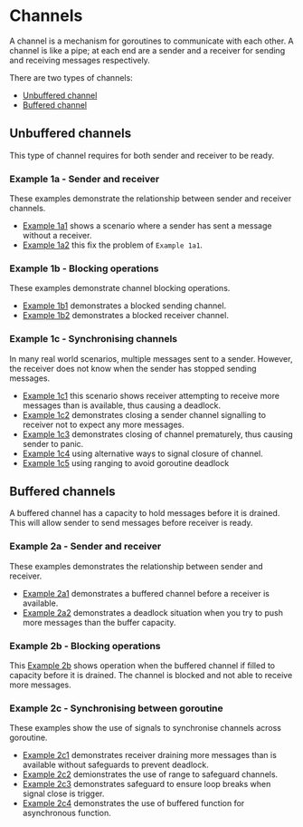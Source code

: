 # Channels

A channel is a mechanism for goroutines to communicate with each other. A channel is like a pipe; at each end are a sender and a receiver for sending and receiving messages respectively.

There are two types of channels:

* [Unbuffered channel](#unbuffered-channels)
* [Buffered channel](#buffered-channels)

## Unbuffered channels

This type of channel requires for both sender and receiver to be ready.

### Example 1a - Sender and receiver

These examples demonstrate the relationship between sender and receiver channels.

* [Example 1a1](./ex1a1/main.go) shows a scenario where a sender has sent a message without a receiver.
* [Example 1a2](./ex1a2/main.go) this fix the problem of `Example 1a1`.

### Example 1b - Blocking operations

These examples demonstrate channel blocking operations.

* [Example 1b1](./ex1b1/main.go) demonstrates a blocked sending channel.
* [Example 1b2](./ex1b2/main.go) demonstrates a blocked receiver channel.

### Example 1c - Synchronising channels

In many real world scenarios, multiple messages sent to a sender. However, the receiver does not know when the sender has stopped sending messages. 

* [Example 1c1](./ex1c1/main.go) this scenario shows receiver attempting to receive more messages than is available, thus causing a deadlock.
* [Example 1c2](./ex1c2/main.go) demonstrates closing a sender channel signalling to receiver not to expect any more messages.
* [Example 1c3](./ex1c3/main.go) demonstrates closing of channel prematurely, thus causing sender to panic.
* [Example 1c4](./ex1c4/main.go) using alternative ways to signal closure of channel.
* [Example 1c5](./ex1c5/main.go) using ranging to avoid goroutine deadlock

## Buffered channels

A buffered channel has a capacity to hold messages before it is drained. This will allow sender to send messages before receiver is ready.

### Example 2a - Sender and receiver

These examples demonstrates the relationship between sender and receiver.

* [Example 2a1](./ex2a1/main.go) demonstrates a buffered channel before a receiver is available.
* [Example 2a2](./ex2a2/main.go) demonstrates a deadlock situation when you try to push more messages than the buffer capacity.

### Example 2b - Blocking operations

This [Example 2b](./ex2b/main.go) shows operation when the buffered channel if filled to capacity before it is drained. The channel is blocked and not able to receive more messages. 

### Example 2c - Synchronising between goroutine

These examples show the use of signals to synchronise channels across goroutine.

* [Example 2c1](./ex2c1/main.go) demonstrates receiver draining more messages than is available without safeguards to prevent deadlock.
* [Example 2c2](./ex2c2/main.go) demionstrates the use of range to safeguard channels.
* [Example 2c3](./ex2c3/main.go) demonstrates safeguard to ensure loop breaks when signal close is trigger. 
* [Example 2c4](./ex2c4/main.go) demonstrates the use of buffered function for asynchronous function.


